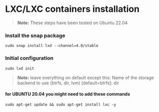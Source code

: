 # LXC/LXC containers installation 
> **Note:** These steps have been tested on Ubuntu 22.04 
### Install the snap package
```
sudo snap install lxd --channel=4.0/stable
```
### Initial configuration
```
sudo lxd init
```
> **Note:** leave everything on default except this: 
> Name of the storage backend to use (btrfs, dir, lvm) [default=btrfs]: dir

#### for UBUNTU 20.04 you might need to add these commands
```
sudo apt-get update && sudo apt-get install lxc -y
```


  
